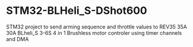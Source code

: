 # STM32-BLHeli_S-DShot600
STM32 project to send arming sequence and throttle values to REV35 35A 30A BLheli_S 3-6S 4 in 1 Brushless motor controler using timer channels and DMA
